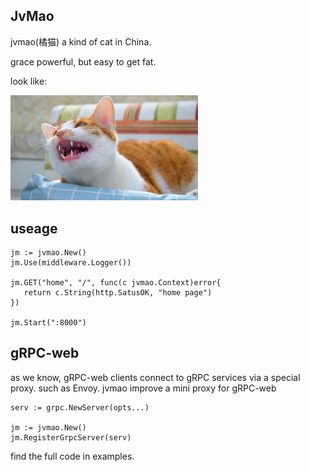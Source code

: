 ## JvMao 

jvmao(橘猫) a kind of cat in China. 

grace powerful, but easy to get fat. 

look like:

<img src="jvmao.webp" width="300">

## useage

    jm := jvmao.New()
	jm.Use(middleware.Logger())

    jm.GET("home", "/", func(c jvmao.Context)error{
       return c.String(http.SatusOK, "home page")
    })

    jm.Start(":8000")


## gRPC-web
 as we know, gRPC-web clients connect to gRPC services via a special proxy. such as Envoy.
 jvmao improve a mini proxy for gRPC-web

    serv := grpc.NewServer(opts...)

    jm := jvmao.New()
    jm.RegisterGrpcServer(serv)


find the full code in examples.






